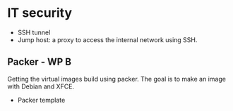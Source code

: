 # IT security #

 * SSH tunnel
 * Jump host: a proxy to access the internal network using SSH.

## Packer - WP B ##

Getting the virtual images build using packer.
The goal is to make an image with Debian and XFCE.

 * Packer template
